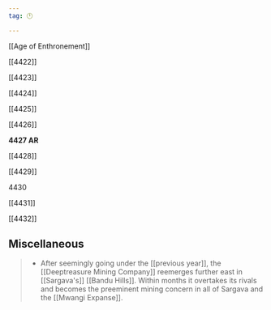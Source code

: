 ```yaml
---
tag: 🕛

---
```

[[Age of Enthronement]]


[[4422]]

[[4423]]

[[4424]]

[[4425]]

[[4426]]

**4427 AR**

[[4428]]

[[4429]]

4430

[[4431]]

[[4432]]



## Miscellaneous

>  - After seemingly going under the [[previous year]], the [[Deeptreasure Mining Company]] reemerges further east in [[Sargava's]] [[Bandu Hills]]. Within months it overtakes its rivals and becomes the preeminent mining concern in all of Sargava and the [[Mwangi Expanse]].






